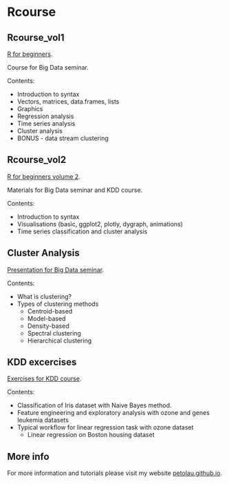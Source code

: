 # Rcourse

## Rcourse_vol1

[R for beginners](https://github.com/PetoLau/Rcourse/tree/master/Rcourse_vol1).

Course for Big Data seminar.

Contents:
 - Introduction to syntax
 - Vectors, matrices, data.frames, lists
 - Graphics
 - Regression analysis
 - Time series analysis
 - Cluster analysis
 - BONUS - data stream clustering

## Rcourse_vol2

[R for beginners volume 2](https://github.com/PetoLau/Rcourse/tree/master/Rcourse_vol2).

Materials for Big Data seminar and KDD course.

Contents:
 - Introduction to syntax
 - Visualisations (basic, ggplot2, plotly, dygraph, animations)
 - Time series classification and cluster analysis

## Cluster Analysis

[Presentation for Big Data seminar](https://github.com/PetoLau/Rcourse/tree/master/ClusterAnalysis).

Contents:
 - What is clustering?
 - Types of clustering methods
    - Centroid-based
    - Model-based
    - Density-based
    - Spectral clustering
    - Hierarchical clustering

## KDD excercises

[Exercises for KDD course](https://github.com/PetoLau/Rcourse/tree/master/Exercises).

Contents:
 - Classification of Iris dataset with Naive Bayes method.
 - Feature engineering and exploratory analysis with ozone and genes leukemia datasets
 - Typical workflow for linear regression task with ozone dataset
    - Linear regression on Boston housing dataset

## More info

For more information and tutorials please visit my website [petolau.github.io](https://petolau.github.io/).
